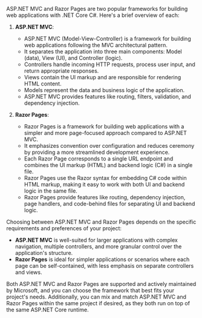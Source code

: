 ASP.NET MVC and Razor Pages are two popular frameworks for building web applications with .NET Core C#. Here's a brief overview of each:

1. **ASP.NET MVC**:
   - ASP.NET MVC (Model-View-Controller) is a framework for building web applications following the MVC architectural pattern.
   - It separates the application into three main components: Model (data), View (UI), and Controller (logic).
   - Controllers handle incoming HTTP requests, process user input, and return appropriate responses.
   - Views contain the UI markup and are responsible for rendering HTML content.
   - Models represent the data and business logic of the application.
   - ASP.NET MVC provides features like routing, filters, validation, and dependency injection.

2. **Razor Pages**:
   - Razor Pages is a framework for building web applications with a simpler and more page-focused approach compared to ASP.NET MVC.
   - It emphasizes convention over configuration and reduces ceremony by providing a more streamlined development experience.
   - Each Razor Page corresponds to a single URL endpoint and combines the UI markup (HTML) and backend logic (C#) in a single file.
   - Razor Pages use the Razor syntax for embedding C# code within HTML markup, making it easy to work with both UI and backend logic in the same file.
   - Razor Pages provide features like routing, dependency injection, page handlers, and code-behind files for separating UI and backend logic.

Choosing between ASP.NET MVC and Razor Pages depends on the specific requirements and preferences of your project:

- **ASP.NET MVC** is well-suited for larger applications with complex navigation, multiple controllers, and more granular control over the application's structure.
- **Razor Pages** is ideal for simpler applications or scenarios where each page can be self-contained, with less emphasis on separate controllers and views.

Both ASP.NET MVC and Razor Pages are supported and actively maintained by Microsoft, and you can choose the framework that best fits your project's needs. Additionally, you can mix and match ASP.NET MVC and Razor Pages within the same project if desired, as they both run on top of the same ASP.NET Core runtime.